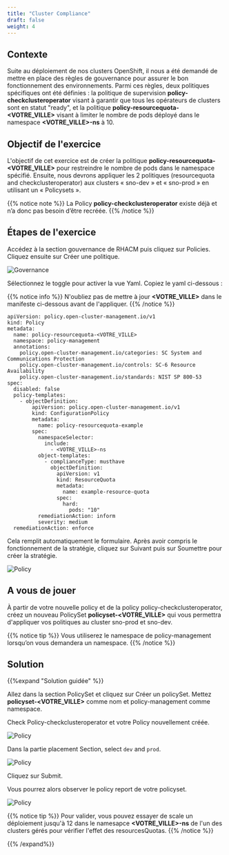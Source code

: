 ```yaml
---
title: "Cluster Compliance"
draft: false
weight: 4
---
```


## Contexte

Suite au déploiement de nos clusters OpenShift, il nous a été demandé de mettre en place des règles de gouvernance pour assurer le bon fonctionnement des environnements. Parmi ces règles, deux politiques spécifiques ont été définies : la politique de supervision **policy-checkclusteroperator** visant à garantir que tous les opérateurs de clusters sont en statut "ready", et la politique **policy-resourcequota-<VOTRE_VILLE>** visant à limiter le nombre de pods déployé dans le namespace **<VOTRE_VILLE>-ns** à 10.

## Objectif de l'exercice

L'objectif de cet exercice est de créer la politique **policy-resourcequota-<VOTRE_VILLE>** pour restreindre le nombre de pods dans le namespace spécifié. Ensuite, nous devrons appliquer les 2 politiques (resourcequota and checkclusteroperator) aux clusters « sno-dev » et « sno-prod » en utilisant un « Policysets ».

{{% notice note %}}
La Policy **policy-checkclusteroperator** existe déjà et n’a donc pas besoin d’être recréée.
{{% /notice %}}


## Étapes de l'exercice

Accédez à la section gouvernance de RHACM puis cliquez sur Policies. Cliquez ensuite sur Créer une politique.

![Governance](/OPP-2023-lab-instruction.github.io/images/governance.png)

Sélectionnez le toggle pour activer la vue Yaml. Copiez le yaml ci-dessous :

{{% notice info %}}
N'oubliez pas de mettre à jour **<VOTRE_VILLE>** dans le manifeste ci-dessous avant de l'appliquer.
{{% /notice %}}


```shell
apiVersion: policy.open-cluster-management.io/v1
kind: Policy
metadata:
  name: policy-resourcequota-<VOTRE_VILLE>
  namespace: policy-management
  annotations:
    policy.open-cluster-management.io/categories: SC System and Communications Protection
    policy.open-cluster-management.io/controls: SC-6 Resource Availability
    policy.open-cluster-management.io/standards: NIST SP 800-53
spec:
  disabled: false
  policy-templates:
    - objectDefinition:
        apiVersion: policy.open-cluster-management.io/v1
        kind: ConfigurationPolicy
        metadata:
          name: policy-resourcequota-example
        spec:
          namespaceSelector:
            include:
              - <VOTRE_VILLE>-ns
          object-templates:
            - complianceType: musthave
              objectDefinition:
                apiVersion: v1
                kind: ResourceQuota
                metadata:
                  name: example-resource-quota
                spec:
                  hard:
                    pods: "10"
          remediationAction: inform
          severity: medium
  remediationAction: enforce
```

Cela remplit automatiquement le formulaire. Après avoir compris le fonctionnement de la stratégie, cliquez sur Suivant puis sur Soumettre pour créer la stratégie.

![Policy](/OPP-2023-lab-instruction.github.io/images/policy-yaml.png)



## A vous de jouer 

À partir de votre nouvelle policy et de la policy policy-checkclusteroperator, créez un nouveau PolicySet **policyset-<VOTRE_VILLE>** qui vous permettra d'appliquer vos politiques au cluster sno-prod et sno-dev. 

{{% notice tip %}}
Vous utiliserez le namespace de policy-management lorsqu’on vous demandera un namespace.
{{% /notice %}}


## Solution

{{%expand "Solution guidée" %}}

Allez dans la section PolicySet et cliquez sur Créer un policySet. Mettez **policyset-<VOTRE_VILLE>** comme nom et policy-management comme namespace.

Check  Policy-checkclusteroperator et votre Policy nouvellement créée.

![Policy](/OPP-2023-lab-instruction.github.io/images/create-policyset.png)

Dans la partie placement Section, select `dev` and `prod`.

![Policy](/OPP-2023-lab-instruction.github.io/images/placement.png)

Cliquez sur Submit.

Vous pourrez alors observer le policy report de votre policyset.

![Policy](/OPP-2023-lab-instruction.github.io/images/policy-report.png)

{{% notice tip %}}
Pour valider, vous pouvez essayer de scale un déploiement jusqu'à 12 dans le namesapce **<VOTRE_VILLE>-ns** de l'un des clusters gérés pour vérifier l'effet des resourcesQuotas.
{{% /notice %}}




{{% /expand%}}